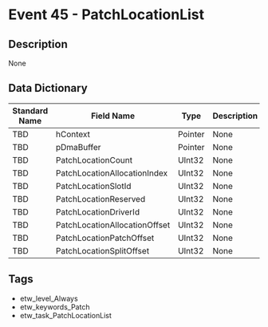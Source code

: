 # Event 45 - PatchLocationList

## Description
None

## Data Dictionary
|Standard Name|Field Name|Type|Description|Sample Value|
|---|---|---|---|---|
|TBD|hContext|Pointer|None|`None`|
|TBD|pDmaBuffer|Pointer|None|`None`|
|TBD|PatchLocationCount|UInt32|None|`None`|
|TBD|PatchLocationAllocationIndex|UInt32|None|`None`|
|TBD|PatchLocationSlotId|UInt32|None|`None`|
|TBD|PatchLocationReserved|UInt32|None|`None`|
|TBD|PatchLocationDriverId|UInt32|None|`None`|
|TBD|PatchLocationAllocationOffset|UInt32|None|`None`|
|TBD|PatchLocationPatchOffset|UInt32|None|`None`|
|TBD|PatchLocationSplitOffset|UInt32|None|`None`|

## Tags
* etw_level_Always
* etw_keywords_Patch
* etw_task_PatchLocationList